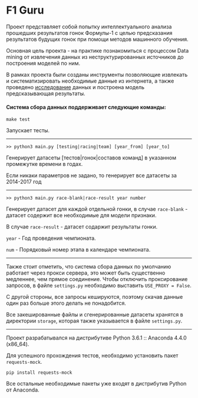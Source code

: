 # F1 Guru

Проект представляет собой попытку интеллектуального анализа прошедших результатов гонок Формулы-1 с целью предсказания результатов будущих гонок при помощи методов машинного обучения.

Основная цель проекта - на практике познакомиться с процессом Data mining от извлечения данных из неструктурированных источников до построения моделей по ним.

В рамках проекта были созданы инструменты позволяющие извлекать и систематизировать необходимые данные из интернета, а также проведено [исследование](https://github.com/AndrewLrrr/f1-guru/blob/master/f1-guru.ipynb) данных и построена модель предсказывающая результаты.

#### Система сбора данных поддерживает следующие команды:

```
make test
```
Запускает тесты.

-----------------------------------------------------------------------------------

```
>> python3 main.py [testing|racing|team] [year_from] [year_to]
```
Генерирует датасеты [тестов|гонок|составов команд] в указанном промежутке времени в годах.

Если никаки параметров не задано, то генерирует все датасеты за 2014-2017 год

-----------------------------------------------------------------------------------

```
>> python3 main.py race-blank|race-result year number
```
Генерирует датасет для каждой отдельной гонки, в случае `race-blank` - датасет содержит все необходимые для модели признаки.

В случае `race-result` - датасет содаржит результаты гонки.

`year` - Год проведения чемпионата.

`num` - Порядковый номер этапа в календаре чемпионата.

-----------------------------------------------------------------------------------

Также стоит отметить, что система сбора данных по умолчанию работает через прокси сервера, это может быть существенно медленнее, чем прямое соединение. Чтобы отключить проксирование запросов, в файле `settings.py` необходимо выставить `USE_PROXY = False`.

С другой стороны, все запросы кешируются, поэтому скачав данные один раз больше этого делать не понадобится.

Все закешированные файлы и сгенерированные датасеты хранятся в директории `storage`, которая также указывается в файле `settings.py`.

-----------------------------------------------------------------------------------

Проект разрабатывался на дистрибутиве Python 3.6.1 :: Anaconda 4.4.0 (x86_64).

Для успешного прохождения тестов, необходимо установить пакет `requests-mock`.

```
pip install requests-mock
```

Все остальные необходимые пакеты уже входят в дистрибутив Python от Anaconda.